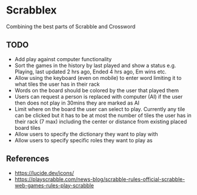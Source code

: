 # Scrabblex

Combining the best parts of Scrabble and Crossword

## TODO

- Add play against computer functionality
- Sort the games in the history by last played and show a status e.g. Playing, last updated 2 hrs ago, Ended 4 hrs ago, Em wins etc.
- Allow using the keyboard (even on mobile) to enter word limiting it to what tiles the user has in their rack
- Words on the board should be colored by the user that played them
- Users can request a person is replaced with computer (AI) if the user then does not play in 30mins they are marked as AI
- Limit where on the board the user can select to play. Currently any tile can be clicked but it has to be at most the number of tiles the user has in their rack (7 max) including the center or distance from existing placed board tiles
- Allow users to specify the dictionary they want to play with
- Allow users to specify specific roles they want to play as

## References

- <https://lucide.dev/icons/>
- <https://playscrabble.com/news-blog/scrabble-rules-official-scrabble-web-games-rules-play-scrabble>
